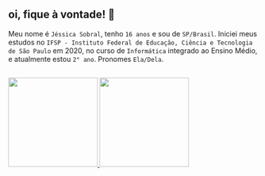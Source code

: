 ## oi, fique à vontade! 🌼
Meu nome é `Jéssica Sobral`, tenho `16 anos` e sou de `SP/Brasil`. Iniciei meus estudos no `IFSP - Instituto Federal de Educação, Ciência e Tecnologia de São Paulo` em 2020, no curso de `Informática` integrado ao Ensino Médio, e atualmente estou `2° ano`. Pronomes `Ela/Dela`.



##

<div>
  <a href="https://github.com/JessSobral">
  <img height="180em" src="https://github-readme-stats.vercel.app/api?username=JessSobral&show_icons=true&theme=tokyonight&include_all_commits=true&count_private=true"/>
  <img height="180em" src="https://github-readme-stats.vercel.app/api/top-langs/?username=JessSobral&layout=compact&langs_count=7&theme=tokyonight"/>
</div>
